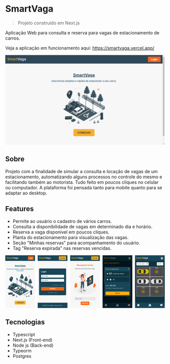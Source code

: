 # SmartVaga
>Projeto construído em Next.js

Aplicação Web para consulta e reserva para vagas de estacionamento de carros.

Veja a aplicação em funcionamento aqui: https://smartvaga.vercel.app/

![Desktop](public/screenshots/desktop-home.png "SmartVaga - Página Inicial (Desktop)")

## Sobre
Projeto com a finalidade de simular a consulta e locação de vagas de um estacionamento, automatizando alguns processos no controle do mesmo e facilitando também ao motorista. Tudo feito em poucos cliques no celular ou computador. A plataforma foi pensada tanto para mobile quanto para se adaptar ao desktop.

## Features
* Permite ao usuário o cadastro de vários carros.
* Consulta a disponibilidade de vagas em determinado dia e horário.
* Reserva a vaga disponível em poucos cliques.
* Planta do estacionamento para visualização das vagas.
* Seção "Minhas reservas" para acompanhamento do usuário.
* Tag "Reserva expirada" nas reservas vencidas.

![Páginas mobile](public/screenshots/mobile-screens.png "SmartVaga - Mobile")

## Tecnologias
* Typescript
* Next.js (Front-end)
* Node js (Back-end)
* Typeorm
* Postgres